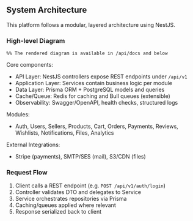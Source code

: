 ## System Architecture

This platform follows a modular, layered architecture using NestJS.

### High-level Diagram

```mermaid
%% The rendered diagram is available in /api/docs and below
```

Core components:
- API Layer: NestJS controllers expose REST endpoints under `/api/v1`
- Application Layer: Services contain business logic per module
- Data Layer: Prisma ORM + PostgreSQL models and queries
- Cache/Queue: Redis for caching and Bull queues (extensible)
- Observability: Swagger/OpenAPI, health checks, structured logs

Modules:
- Auth, Users, Sellers, Products, Cart, Orders, Payments, Reviews, Wishlists, Notifications, Files, Analytics

External Integrations:
- Stripe (payments), SMTP/SES (mail), S3/CDN (files)

### Request Flow
1. Client calls a REST endpoint (e.g. `POST /api/v1/auth/login`)
2. Controller validates DTO and delegates to Service
3. Service orchestrates repositories via Prisma
4. Caching/queues applied where relevant
5. Response serialized back to client


